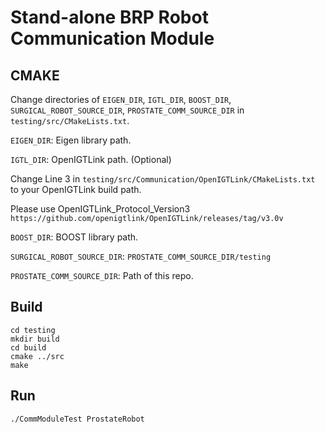 # Stand-alone BRP Robot Communication Module

## CMAKE

Change directories of `EIGEN_DIR`, `IGTL_DIR`, `BOOST_DIR`, `SURGICAL_ROBOT_SOURCE_DIR`, `PROSTATE_COMM_SOURCE_DIR` in `testing/src/CMakeLists.txt`.

`EIGEN_DIR`: Eigen library path.

`IGTL_DIR`: OpenIGTLink path. (Optional)

Change Line 3 in `testing/src/Communication/OpenIGTLink/CMakeLists.txt` to your OpenIGTLink build path.

Please use OpenIGTLink_Protocol_Version3
`https://github.com/openigtlink/OpenIGTLink/releases/tag/v3.0v`

`BOOST_DIR`: BOOST library path.

`SURGICAL_ROBOT_SOURCE_DIR`: `PROSTATE_COMM_SOURCE_DIR/testing`

`PROSTATE_COMM_SOURCE_DIR`: Path of this repo.



## Build 

~~~
cd testing
mkdir build
cd build
cmake ../src
make
~~~

## Run

`./CommModuleTest ProstateRobot`

